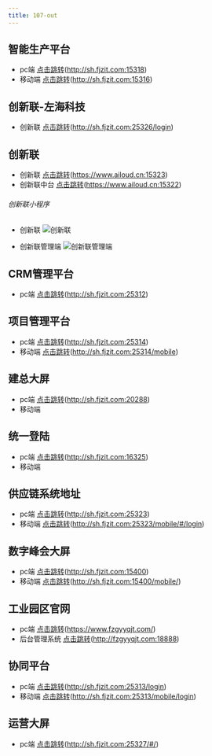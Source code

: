 ```yaml
---
title: 107-out
---
```


## 智能生产平台
   + pc端 [点击跳转](http://sh.fjzit.com:15318)(http://sh.fjzit.com:15318)
   + 移动端 [点击跳转](http://sh.fjzit.com:15316)(http://sh.fjzit.com:15316)
  
<!-- 
## 商创院-科创
   + 科创 [点击跳转](https://www.ailoud.cn:15321)(https://www.ailoud.cn:15321)
   + 科创运营端 [点击跳转](https://www.ailoud.cn:15329)(https://www.ailoud.cn:15329)
   + 科创员工端
    ```
    打开微信-点击发现-选择点击小程序-搜索“科创员工端”
    ```
   + 科创客户端
    ```
    打开微信-点击发现-选择点击小程序-搜索“科创客户端”
    ``` -->

## 创新联-左海科技
   + 创新联 [点击跳转](http://sh.fjzit.com:25326/login)(http://sh.fjzit.com:25326/login)

## 创新联
   + 创新联 [点击跳转](https://www.ailoud.cn:15323)(https://www.ailoud.cn:15323)
   + 创新联中台 [点击跳转](https://www.ailoud.cn:15322)(https://www.ailoud.cn:15322)
###### 创新联小程序
   + 创新联 ![创新联](/ccit-ui/assets/cxl.jpg)

   + 创新联管理端 ![创新联管理端](/ccit-ui/assets/cxlgld.jpg)
   


## CRM管理平台
   + pc端 [点击跳转](http://sh.fjzit.com:25312)(http://sh.fjzit.com:25312)
  

## 项目管理平台
   + pc端 [点击跳转](http://sh.fjzit.com:25314)(http://sh.fjzit.com:25314)
   + 移动端 [点击跳转](http://sh.fjzit.com:25314/mobile)(http://sh.fjzit.com:25314/mobile)

## 建总大屏
   + pc端 [点击跳转](http://sh.fjzit.com:20288)(http://sh.fjzit.com:20288)
   + 移动端 

## 统一登陆
   + pc端 [点击跳转](http://sh.fjzit.com:16325)(http://sh.fjzit.com:16325)
   + 移动端 

## 供应链系统地址
   + pc端 [点击跳转](http://sh.fjzit.com:25323)(http://sh.fjzit.com:25323)
   + 移动端 [点击跳转](http://sh.fjzit.com:25323/mobile/#/login)(http://sh.fjzit.com:25323/mobile/#/login)


## 数字峰会大屏

   + pc端 [点击跳转](http://sh.fjzit.com:15400)(http://sh.fjzit.com:15400)
   + 移动端 [点击跳转](http://sh.fjzit.com:15400/mobile/)(http://sh.fjzit.com:15400/mobile/)


## 工业园区官网

   + pc端 [点击跳转](https://www.fzgyyqjt.com/)(https://www.fzgyyqjt.com/)
   + 后台管理系统 [点击跳转](http://fzgyyqjt.com:18888)(http://fzgyyqjt.com:18888)


## 协同平台

   + pc端 [点击跳转](http://sh.fjzit.com:25313/login)(http://sh.fjzit.com:25313/login)
   + 移动端 [点击跳转](http://sh.fjzit.com:25313/mobile/login)(http://sh.fjzit.com:25313/mobile/login)


## 运营大屏

   + pc端 [点击跳转](http://sh.fjzit.com:25327/#/)(http://sh.fjzit.com:25327/#/)




